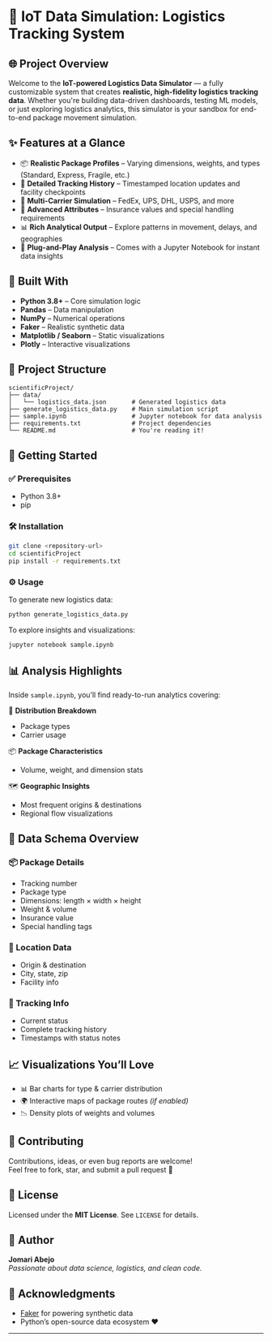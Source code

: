 
# 🚚 IoT Data Simulation: Logistics Tracking System

## 🌐 Project Overview
Welcome to the **IoT-powered Logistics Data Simulator** — a fully customizable system that creates **realistic, high-fidelity logistics tracking data**. Whether you're building data-driven dashboards, testing ML models, or just exploring logistics analytics, this simulator is your sandbox for end-to-end package movement simulation.

## ✨ Features at a Glance
- 📦 **Realistic Package Profiles** – Varying dimensions, weights, and types (Standard, Express, Fragile, etc.)
- 📍 **Detailed Tracking History** – Timestamped location updates and facility checkpoints
- 🚛 **Multi-Carrier Simulation** – FedEx, UPS, DHL, USPS, and more
- 🔐 **Advanced Attributes** – Insurance values and special handling requirements
- 📊 **Rich Analytical Output** – Explore patterns in movement, delays, and geographies
- 📘 **Plug-and-Play Analysis** – Comes with a Jupyter Notebook for instant data insights

## 🧠 Built With
- **Python 3.8+** – Core simulation logic
- **Pandas** – Data manipulation
- **NumPy** – Numerical operations
- **Faker** – Realistic synthetic data
- **Matplotlib / Seaborn** – Static visualizations
- **Plotly** – Interactive visualizations

## 📁 Project Structure
```
scientificProject/
├── data/
│   └── logistics_data.json       # Generated logistics data
├── generate_logistics_data.py    # Main simulation script
├── sample.ipynb                  # Jupyter notebook for data analysis
├── requirements.txt              # Project dependencies
└── README.md                     # You're reading it!
```

## 🚀 Getting Started

### ✅ Prerequisites
- Python 3.8+
- pip

### 🛠️ Installation
```bash
git clone <repository-url>
cd scientificProject
pip install -r requirements.txt
```

### ⚙️ Usage
To generate new logistics data:
```bash
python generate_logistics_data.py
```

To explore insights and visualizations:
```bash
jupyter notebook sample.ipynb
```

## 📊 Analysis Highlights
Inside `sample.ipynb`, you’ll find ready-to-run analytics covering:

🔹 **Distribution Breakdown**  
   - Package types  
   - Carrier usage  

📦 **Package Characteristics**  
   - Volume, weight, and dimension stats  

🗺️ **Geographic Insights**  
   - Most frequent origins & destinations  
   - Regional flow visualizations  

## 🧬 Data Schema Overview

### 📦 Package Details
- Tracking number
- Package type
- Dimensions: length × width × height
- Weight & volume
- Insurance value
- Special handling tags

### 📍 Location Data
- Origin & destination
- City, state, zip
- Facility info

### 🚦 Tracking Info
- Current status
- Complete tracking history
- Timestamps with status notes

## 📈 Visualizations You’ll Love
- 📊 Bar charts for type & carrier distribution  
- 🌍 Interactive maps of package routes *(if enabled)*  
- 📉 Density plots of weights and volumes  

## 🤝 Contributing
Contributions, ideas, or even bug reports are welcome!  
Feel free to fork, star, and submit a pull request 🚀

## 📝 License
Licensed under the **MIT License**. See `LICENSE` for details.

## 👤 Author
**Jomari Abejo**  
_Passionate about data science, logistics, and clean code._

## 🙏 Acknowledgments
- [Faker](https://faker.readthedocs.io) for powering synthetic data
- Python’s open-source data ecosystem ❤️

---
